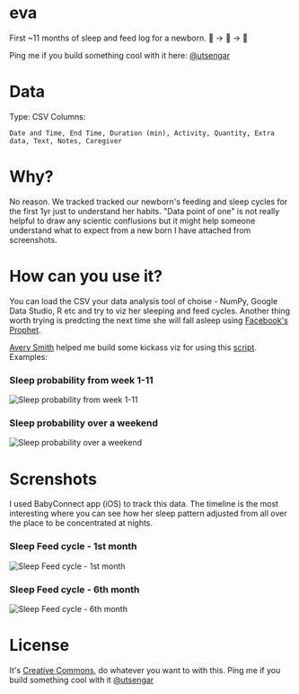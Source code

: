 # eva
First ~11 months of sleep and feed log for a newborn. 🥚 -> 🐣 -> 🐥

Ping me if you build something cool with it here: [@utsengar](https://twitter.com/utsengar)


# Data
Type: CSV
Columns: 

`Date and Time, End Time, Duration (min), Activity, Quantity, Extra data, Text, Notes, Caregiver`

# Why?
No reason. We tracked tracked our newborn's feeding and sleep cycles for the first 1yr just to understand her habits. "Data point of one" is not really helpful to draw any scientic conflusions but it might help someone understand what to expect from a new born I have attached from screenshots.

# How can you use it?
You can load the CSV your data analysis tool of choise - NumPy, Google Data Studio, R etc and try to viz her sleeping and feed cycles. Another thing worth trying is predcting the next time she will fall asleep using [Facebook's Prophet](https://facebook.github.io/prophet/).

[Avery Smith](https://www.linkedin.com/in/averyjsmith/) helped me build some kickass viz for using this [script](EvaByMinue.py). Examples:


### Sleep probability from week 1-11

![Sleep probability from week 1-11](img/Sleep_FingerPrint_over_weeks.png)

### Sleep probability over a weekend

![Sleep probability over a weekend](img/Sleep_FingerPrint_weekend.png)



# Screnshots
I used BabyConnect app (iOS) to track this data. The timeline is the most interesting where you can see how her sleep pattern adjusted from all over the place to be concentrated at nights.


### Sleep Feed cycle - 1st month

![Sleep Feed cycle - 1st month](img/IMG_9334.jpg)


### Sleep Feed cycle - 6th month

![Sleep Feed cycle - 6th month](img/IMG_9335.jpg)

# License
It's [Creative Commons](https://github.com/utsengar/eva/blob/main/LICENSE), do whatever you want to with this. Ping me if you build something cool with it [@utsengar](https://twitter.com/utsengar)